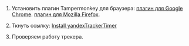 1. Установить плагин Tampermonkey для браузера:
   [плагин для Google Chrome](https://chromewebstore.google.com/detail/tampermonkey/dhdgffkkebhmkfjojejmpbldmpobfkfo?hl=ru&pli=1).
   [плагин для Mozilla Firefox](https://addons.mozilla.org/ru/firefox/addon/tampermonkey/).

2. Ткнуть ссылку: [Install yandexTrackerTimer](https://raw.githubusercontent.com/denyWhite/yandexTrackerTimer/main/install.js)

3. Проверяем работу трекера.